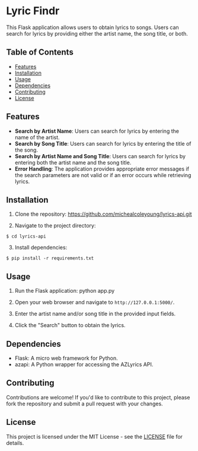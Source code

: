 # Lyric Findr

This Flask application allows users to obtain lyrics to songs. Users can search for lyrics by providing either the artist name, the song title, or both.

## Table of Contents

- [Features](#features)
- [Installation](#installation)
- [Usage](#usage)
- [Dependencies](#dependencies)
- [Contributing](#contributing)
- [License](#license)

## Features

- **Search by Artist Name**: Users can search for lyrics by entering the name of the artist.
- **Search by Song Title**: Users can search for lyrics by entering the title of the song.
- **Search by Artist Name and Song Title**: Users can search for lyrics by entering both the artist name and the song title.
- **Error Handling**: The application provides appropriate error messages if the search parameters are not valid or if an error occurs while retrieving lyrics.

## Installation

1. Clone the repository: https://github.com/michealcoleyoung/lyrics-api.git
  
2. Navigate to the project directory:
  
  ```
  $ cd lyrics-api
  ```
  
3. Install dependencies:
  ```
  $ pip install -r requirements.txt
  ```
  

## Usage

1. Run the Flask application: python app.py

2. Open your web browser and navigate to `http://127.0.0.1:5000/`.
3. Enter the artist name and/or song title in the provided input fields.
4. Click the "Search" button to obtain the lyrics.

## Dependencies

- Flask: A micro web framework for Python.
- azapi: A Python wrapper for accessing the AZLyrics API.

## Contributing

Contributions are welcome! If you'd like to contribute to this project, please fork the repository and submit a pull request with your changes.

## License

This project is licensed under the MIT License - see the [LICENSE](LICENSE) file for details.